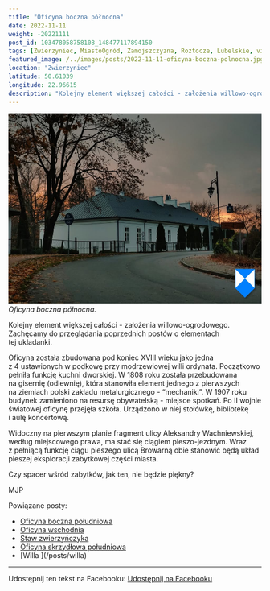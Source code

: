 ```yaml
---
title: "Oficyna boczna północna"
date: 2022-11-11
weight: -20221111
post_id: 103478058758108_148477117894150
tags: [Zwierzyniec, MiastoOgród, Zamojszczyzna, Roztocze, Lubelskie, villarestituta, turystyka, dziedzictwo, zabytki, krajobrazy]
featured_image: /../images/posts/2022-11-11-oficyna-boczna-polnocna.jpg
location: "Zwierzyniec"
latitude: 50.61039
longitude: 22.96615
description: "Kolejny element większej całości - założenia willowo-ogrodowego. Zachęcamy do przeglądania poprzednich postów o elementach tej układanki...."
---
```


![Oficyna boczna północna.](/images/posts/2022-11-11-oficyna-boczna-polnocna.jpg)
*Oficyna boczna północna.*

Kolejny element większej całości - założenia willowo-ogrodowego. Zachęcamy do przeglądania poprzednich postów o elementach tej układanki.

Oficyna została zbudowana pod koniec XVIII wieku jako jedna z 4 ustawionych w podkowę przy modrzewiowej willi ordynata. Początkowo pełniła funkcję kuchni dworskiej. W 1808 roku została przebudowana na gisernię (odlewnię), która stanowiła element jednego z pierwszych na ziemiach polski zakładu metalurgicznego - “mechaniki”. W 1907 roku budynek zamieniono na resursę obywatelską - miejsce spotkań. Po II wojnie światowej oficynę przejęła szkoła. Urządzono w niej stołówkę, bibliotekę i aulę koncertową.

Widoczny na pierwszym planie fragment ulicy Aleksandry Wachniewskiej, według miejscowego prawa, ma stać się ciągiem pieszo-jezdnym. Wraz z pełniącą funkcję ciągu pieszego ulicą Browarną obie stanowić będą układ pieszej eksploracji zabytkowej części miasta.

Czy spacer wśród zabytków, jak ten, nie będzie piękny?



MJP

Powiązane posty:
- [Oficyna boczna południowa](/posts/oficyna-boczna-poludniowa)
- [Oficyna wschodnia](/posts/oficyna-wschodnia)
- [Staw zwierzyńczyka](/posts/staw-zwierzynczyka)
- [Oficyna skrzydłowa południowa](/posts/oficyna-skrzydlowa-poludniowa)
- [Willa \](/posts/willa)


---

Udostępnij ten tekst na Facebooku:
[Udostępnij na Facebooku](https://www.facebook.com/sharer/sharer.php?u=https://stowarzyszeniewachniewskiej.pl/posts/oficyna-boczna-polnocna)

<script type="application/ld+json">
{
  "@context": "https://schema.org",
  "@type": "BlogPosting",
  "headline": "Oficyna boczna północna",
  "datePublished": "2022-11-11",
  "dateModified": "2022-11-11",
  "author": {
    "@type": "Organization",
    "name": "Stowarzyszenie im. Aleksandry Wachniewskiej"
  },
  "publisher": {
    "@type": "Organization",
    "name": "Stowarzyszenie im. Aleksandry Wachniewskiej",
    "logo": {
      "@type": "ImageObject",
      "url": "https://stowarzyszeniewachniewskiej.pl/images/logo/logo.svg"
    }
  },
  "mainEntityOfPage": {
    "@type": "WebPage",
    "@id": "https://stowarzyszeniewachniewskiej.pl/posts/oficyna-boczna-polnocna"
  },
  "image": {
    "@type": "ImageObject",
    "url": "https://stowarzyszeniewachniewskiej.pl//images/posts/2022-11-11-oficyna-boczna-polnocna.jpg"
  },
  "articleSection": "Dziedzictwo Kulturowe i Zabytki",
  "keywords": "[Zwierzyniec, MiastoOgród, Zamojszczyzna, Roztocze, Lubelskie, villarestituta, turystyka, dziedzictwo, zabytki, krajobrazy]",
  "wordCount": 129,
  "articleBody": "Kolejny element większej całości - założenia willowo-ogrodowego. Zachęcamy do przeglądania poprzednich postów o elementach tej układanki.\n\nOficyna została zbudowana pod koniec XVIII wieku jako jedna z 4 ustawionych w podkowę przy modrzewiowej willi ordynata. Początkowo pełniła funkcję kuchni dworskiej. W 1808 roku została przebudowana na gisernię (odlewnię), która stanowiła element jednego z pierwszych na ziemiach polski zakładu metalurgicznego - “mechaniki”. W 1907 roku budynek zamieniono na resursę obywatelską - miejsce spotkań. Po II wojnie światowej oficynę przejęła szkoła. Urządzono w niej stołówkę, bibliotekę i aulę koncertową.\n\nWidoczny na pierwszym planie fragment ulicy Aleksandry Wachniewskiej, według miejscowego prawa, ma stać się ciągiem pieszo-jezdnym. Wraz z pełniącą funkcję ciągu pieszego ulicą Browarną obie stanowić będą układ pieszej eksploracji zabytkowej części miasta.\n\nCzy spacer wśród zabytków, jak ten, nie będzie piękny?\n\n\n\nMJP",
  "description": "Kolejny element większej całości - założenia willowo-ogrodowego. Zachęcamy do przeglądania poprzednich postów o elementach tej układanki....",
  "copyrightHolder": null
}
</script>
<script type="application/ld+json">
{
  "@context": "https://schema.org",
  "@type": "BreadcrumbList",
  "itemListElement": [
    {
      "@type": "ListItem",
      "position": 1,
      "name": "Home",
      "item": "https://stowarzyszeniewachniewskiej.pl"
    },
    {
      "@type": "ListItem",
      "position": 2,
      "name": "posts",
      "item": "https://stowarzyszeniewachniewskiej.pl/posts"
    },
    {
      "@type": "ListItem",
      "position": 3,
      "name": "Oficyna boczna północna",
      "item": "https://stowarzyszeniewachniewskiej.pl/posts/oficyna-boczna-polnocna"
    }
  ]
}
</script>
